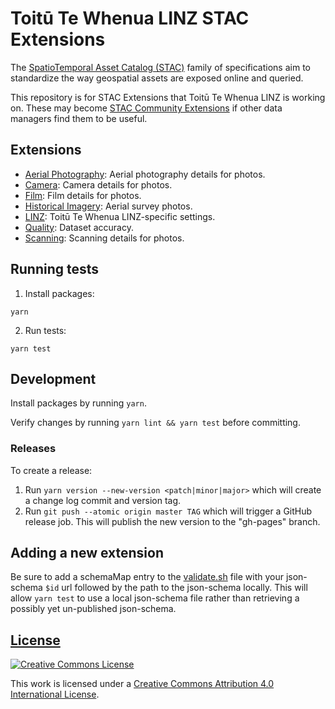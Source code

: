 # Toitū Te Whenua LINZ STAC Extensions

The
[SpatioTemporal Asset Catalog (STAC)](https://github.com/radiantearth/stac-spec)
family of specifications aim to standardize the way geospatial assets are
exposed online and queried.

This repository is for STAC Extensions that Toitū Te Whenua LINZ is working on.
These may become [STAC Community Extensions](https://github.com/stac-extensions)
if other data managers find them to be useful.

## Extensions

- [Aerial Photography](./v0.0.9/aerial-photo): Aerial photography details for photos.
- [Camera](./v0.0.9/camera): Camera details for photos.
- [Film](./v0.0.9/film): Film details for photos.
- [Historical Imagery](./v0.0.9/historical-imagery): Aerial survey photos.
- [LINZ](./v0.0.9/linz): Toitū Te Whenua LINZ-specific settings.
- [Quality](./v0.0.9/quality): Dataset accuracy.
- [Scanning](./v0.0.9/scanning): Scanning details for photos.

## Running tests

1. Install packages:

```shell
yarn
```

2. Run tests:

```shell
yarn test
```

## Development

Install packages by running `yarn`.

Verify changes by running `yarn lint && yarn test` before committing.

### Releases

To create a release:

1. Run `yarn version --new-version <patch|minor|major>` which will create a change log commit and version tag.
2. Run `git push --atomic origin master TAG` which will trigger a GitHub release job. This will publish the new version to the "gh-pages" branch.

## Adding a new extension

Be sure to add a schemaMap entry to the
[validate.sh](validate.sh) file with your json-schema
`$id` url followed by the path to the json-schema locally. This will allow
`yarn test` to use a local json-schema file rather than retrieving a possibly yet
un-published json-schema.

## [License](LICENSE)

[![Creative Commons License](https://i.creativecommons.org/l/by/4.0/88x31.png)](https://creativecommons.org/licenses/by/4.0/)

This work is licensed under a
[Creative Commons Attribution 4.0 International License](https://creativecommons.org/licenses/by/4.0/).
